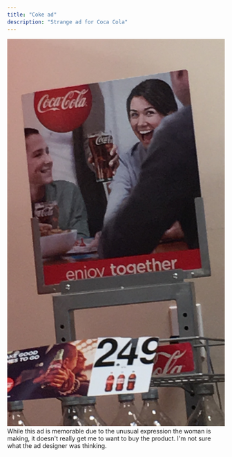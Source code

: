 ```yaml
---
title: "Coke ad"
description: "Strange ad for Coca Cola"
---
```


<img src="/img/coke.jpg" alt="Advertisement for Coca Cola showing a woman making a strange smile">
While this ad is memorable due to the unusual expression the woman is making, it doesn't really get me to want to buy the product. I'm not sure what the ad designer was thinking.
